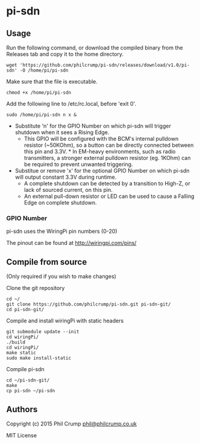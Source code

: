 # pi-sdn

## Usage

Run the following command, or download the compiled binary from the Releases tab and copy it to the home directory.

    wget 'https://github.com/philcrump/pi-sdn/releases/download/v1.0/pi-sdn' -O /home/pi/pi-sdn

Make sure that the file is executable.

    chmod +x /home/pi/pi-sdn

Add the following line to /etc/rc.local, before 'exit 0'.

    sudo /home/pi/pi-sdn n x &

*   Substitute 'n' for the GPIO Number on which pi-sdn will trigger shutdown when it sees a Rising Edge.
    *    This GPIO will be configured with the BCM's internal pulldown resistor (~50KOhm), so a button can be directly connected between this pin and 3.3V.
        *    In EM-heavy environments, such as radio transmitters, a stronger external pulldown resistor (eg. 1KOhm) can be required to prevent unwanted triggering.
*   Substitue or remove 'x' for the optional GPIO Number on which pi-sdn will output constant 3.3V during runtime.
    *    A complete shutdown can be detected by a transition to High-Z, or lack of sourced current, on this pin.
    *    An external pull-down resistor or LED can be used to cause a Falling Edge on complete shutdown.

### GPIO Number

pi-sdn uses the WiringPi pin numbers (0-20)

The pinout can be found at http://wiringpi.com/pins/

## Compile from source

(Only required if you wish to make changes)

Clone the git repository

    cd ~/
    git clone https://github.com/philcrump/pi-sdn.git pi-sdn-git/
    cd pi-sdn-git/

Compile and install wiringPi with static headers

    git submodule update --init
    cd wiringPi/
    ./build
    cd wiringPi/
    make static
    sudo make install-static

Compile pi-sdn

    cd ~/pi-sdn-git/
    make
    cp pi-sdn ~/pi-sdn

## Authors

Copyright (c) 2015 Phil Crump <phil@philcrump.co.uk>

MIT License
